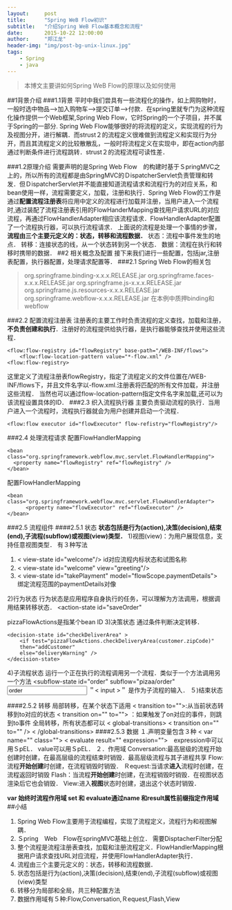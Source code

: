 ```yaml
---
layout:     post
title:      "Spring WeB Flow初识"
subtitle:   "介绍Spring WeB Flow基本概念和流程"
date:       2015-10-22 12:00:00
author:     "郑江龙"
header-img: "img/post-bg-unix-linux.jpg"
tags:
    - Spring
    - java
---
```

>本博文主要讲如何Spring WeB Flow的原理以及如何使用

##1背景介绍
###1.1背景
平时中我们尝具有一些流程化的操作，如上网购物时，一般时选中物品-->加入购物车-->提交订单-->付款．在spring里就专门为这种流程化操作提供一个Web框架,Spring  Web Flow，它时Spring的一个子项目，并不属于Spring的一部分. Spring Web Flow能够很好的将流程的定义，实现流程的行为及视图分开，进行解耦．而strust２的流程定义很难做到流程定义和实现行为分开，而且其流程定义的比较散散乱，一般时将流程定义在实现中，即在action内部通过判断条件进行流程跳转．strust２的流程流程可读性差．

###1.2原理介绍
需要声明的是Spring  Web Flow　的构建时基于ＳpringMVC之上的，所以所有的流程都是由SpringMVC的ＤispatcherServlet负责管理和转发．但ＤispatcherServlet并不能直接知道流程请求和流程行为的对应关系，和bean使用一样，流程需要定义，加载，注册和执行．Spring Web Flow的工作是通过**配置流程注册表**将应用中定义的流程进行加载并注册，当用户进入一个流程时,通过装配了流程注册表引用的FlowHanderMapping查找用户请求URL的对应流程，再通过FlowHandlerAdapter相应该流程请求．FlowHandlerAdapter配置了一个流程执行器，可以执行流程请求．
上面说的流程是处理一个事情的步骤，**流程由三个主要元定义的：状态，转移和流程数据．**
状态：流程中事件发生的地点．
转移：连接状态的线，从一个状态转到另一个状态．
数据：流程在执行和转移时携带的数据．
##2 相关概念及配置
接下来我们进行一些配置，包括jar,注册表配置，执行器配置，处理请求配置等．
###2.1 Spring Web Flow的相关包
>org.springframe.binding-x.x.x.RELEASE.jar
org.springframe.faces-x.x.x.RELEASE.jar
org.springframe.js-x.x.x.RELEASE.jar
org.springframe.js.resources-x.x.x.RELEASE.jar
org.springframe.webflow-x.x.x.RELEASE.jar
在本例中质押binding和webflow

###2.2 配置流程注册表
 注册表的主要工作时负责流程的定义查找，加载和注册，**不负责创建和执行**．注册好的流程提供给执行器，是执行器能够查找并使用这些流程．
 

	<flow:flow-registry id="flowRegistry" base-path="/WEB-INF/flows">
		<flow:flow-location-pattern value="*-flow.xml" />
	<flow:flow-registry>
 
 这里定义了流程注册表flowRegistry，指定了流程定义的文件位置在/WEB-INF/flows下，并且文件名字以-flow.xml.注册表将匹配的所有文件加载，并注册这些流程．
 当然也可以通过flow-location-pattern指定文件名字来加载,还可以为该流程设置具体的ID．
###2.3 织入流程执行器
主要负责驱动流程的执行．当用户进入一个流程时，流程执行器就会为用户创建并启动一个流程．

	<flow:flow executor id="flowExecutor" flow-refistry="flowRegistry"/>

###2.4 处理流程请求
配置FlowHandlerMapping

    <bean class="org.springframework.webflow.mvc.servlet.FlowHandlerMapping">
      <property name="flowRegistry" ref="flowRegistry" />
    </bean>
配置FlowHandlerMapping

    <bean class="org.springframework.webflow.mvc.servlet.FlowHandlerAdapter">
          <property name="flowExecutor" ref="flowExecutor" />
    </bean>

###2.5 流程组件
####2.5.1 状态
**状态包括是行为(action),决策(decision),结束(end),子流程(subflow)或视图(view)类型．**
1)视图(view)：为用户展现信息，支持任意视图类型．
有３种写法

  1. < view-state id="welcome"/>  id对应流程内标状态和试图名称
  2. < view-state id="welcome" view="greeting"/>　
  3. < view-state id="takePlayment" model="flowScope.paymentDetails"> 绑定流程范围的paymentDetails对像

2)行为状态
行为状态是应用程序自身执行的任务，可以理解为方法调用，根据调用结果转移状态．
	<action-state id="saveOrder" 
        <evaluate expression="pizzaFlowActions.saveOrder(order)"/>
    </action-state>
	
pizzaFlowActions是指某个bean ID
3)决策状态
通过条件判断决定转移．

    <decision-state id="checkDeliverArea" >
        <if test="pizzaFlowActions.checkDeliveryArea(customer.zipCode)"
        then="addCustomer"
        else="deliveryWarning" />
    </decision-state>

4)子流程状态
运行一个正在执行的流程调用另一个流程．类似于一个方法调用另一个方法
	<subflow-state id="order" subflow="pizaa/order"
	    <input name="order" value="order" />
	    <transition on="orderCreated" to="payment">
	</subflow-state>
	＂< input >＂ 是作为子流程的输入．
５)结束状态
	<end-state id="customerReady">

####2.5.2 转移
局部转移，在某个状态下适用
	< transition to="">:从当前状态转移到to对应的状态
	< transition on="" to=""> ：如果触发了on对应的事件，则跳到to事件
全局转移，所有状态都可以
	< global-transitions>
	     < transition on="" to="" />
	< /global-transitions>
####2.5.3 数据
１.声明变量包含３种
	< var name="" class="">
	< evaluate result="" expression="">　expression中可以用ＳpEL．
	<set name="" value=" "  >value可以用ＳpEL．
２．作用域
Conversation:最高层级的流程开始创建时创建，在最高层级的流程结束时销毁．最高层级流程与其子进程共享
Flow: 流程**开始创建**时创建，在流程销毁时销毁．
Ｒequest:当请求**进入**流程时创建，在流程返回时销毁
Flash：当流程**开始创建**时创建，在流程销毁时销毁．在视图状态渲染后它也会销毁．
View:进入**视图**状态时创建，退出这个状态时销毁．

**var 始终时流程作用域
set 和 evaluate通过name 和result属性前缀指定作用域**
##小结
1. Spring Web Flow主要用于流程编程，实现了流程定义，流程行为和视图解耦．
2. Ｓpring　Web　Flow在springMVC基础上创立． 需要DisptacherFilter分配
3. 整个流程是流程注册表查找，加载和注册流程定义．FlowHandlerMapping根据用户请求查找URL对应流程，并使用FlowHandlerAdapter执行．
4. 流程由三个主要元定义的：状态，转移和流程数据．
5. 状态包括是行为(action),决策(decision),结束(end),子流程(subflow)或视图(view)类型
6. 转移分为局部和全局，共三种配置方法
7. 数据作用域有５种:Flow,Conversation,Ｒequest,Flash,View

